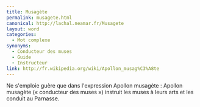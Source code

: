 ```yaml
---
title: Musagète
permalink: musagete.html
canonical: http://lachal.neamar.fr/Musagete
layout: word
categories:
  - Mot complexe
synonyms:
  - Conducteur des muses
  - Guide
  - Instructeur
link: http://fr.wikipedia.org/wiki/Apollon_musag%C3%A8te
---
```


Ne s'emploie guère que dans l'expression Apollon musagète : Apollon musagète (« conducteur des muses ») instruit les muses à leurs arts et les conduit au Parnasse.

